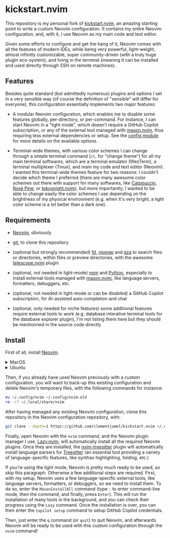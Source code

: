 # kickstart.nvim

This repository is my personal fork of [kickstart.nvim](https://github.com/nvim-lua/kickstart.nvim),
an amazing starting point to write a custom Neovim configuration. It contains my entire Neovim
configuration, and, with it, I use Neovim as my main code and text editor.

Given some efforts to configure and get the hang of it, Neovim comes with all the features of modern
IDEs, while being very powerful, light-weight, almost infinitly customizable, super community-driven
(with a truly huge plugin eco-system), and living in the terminal (meaning it can be installed and
used directly through SSH on remote machines).

## Features

Besides quite standard (but admittedly numerous) plugins and options I set in a very sensible way
(of course the definition of "sensible" will differ for everyone), this configuration essentially
implements two major features:

- A modular Neovim configuration, which enables me to disable some features globally, per-directory,
  or per-command. For instance, I can start Neovim in a "light mode", which doesn't require a GitHub
  Copilot subscription, or any of the external tool managed with
  [mason.nvim](https://github.com/williamboman/mason.nvim), thus requiring less external
  dependencies or setup. See the [config module](lua/config/init.lua) for more details on the
  available options.

- Terminal-wide themes, with various color schemes I can change through a simple terminal command
  (`ct`, for "change theme") for all my main terminal softwares, which are a terminal emulator
  (WezTerm), a terminal multiplexer (Tmux), and main my code and text editor (Neovim). I wanted this
  terminal-wide themes feature for two reasons: I couldn't decide which theme I preferred (there are
  many awesome color schemes out there with support for many softwares, like
  [Catppuccin](https://catppuccin.com/), [Rosé Pine](https://rosepinetheme.com/), or
  [tokyonight.nvim](https://github.com/folke/tokyonight.nvim)), but more importantly, I wanted to be
  able to change easily the color schemes I use depending on the brightness of my physical
  environment (e.g. when it's very bright, a light color scheme is a lot better than a dark one).

## Requirements

- [Neovim](https://neovim.io/), obviously

- [git](https://www.git-scm.com/), to clone this repository

- (optional but strongly recommended) [fd](https://github.com/sharkdp/fd),
  [ripgrep](https://github.com/BurntSushi/ripgrep) and [eza](https://github.com/eza-community/eza)
  to search files or directories, within files or preview directories, with the awesome
  [telescope.nvim](https://github.com/nvim-telescope/telescope.nvim) plugin

- (optional, not needed in light-mode) [npm](https://www.npmjs.com/) and
  [Python](https://www.python.org/), especially to install external tools managed with
  [mason.nvim](https://github.com/williamboman/mason.nvim), like language servers, formatters,
  debuggers, etc.

- (optional, not needed in light-mode or can be disabled) a GitHub Copilot subscription, for
  AI-assisted auto-completion and chat

- (optional, only needed for niche features) some additional features require external tools to work
  (e.g. database interative terminal tools for the database explorer plugin), I'm not listing them
  here but they should be mentionned in the source code directly

## Install

First of all, install [Neovim](https://neovim.io/).

<details>
<summary>MacOS</summary>

```sh
# to install the latest stable version:
brew install neovim
# or, to install the nightly version (with the latest features but less stable):
# brew install --HEAD neovim
```

</details>
<details>
<summary>Ubuntu</summary>

```sh
# to install the nightly version (with the latest features but less stable):
apt install software-properties-common
add-apt-repository ppa:neovim-ppa/unstable
apt update
apt install neovim
```

</details>

Then, if you already have used Neovim previously with a custom configuration, you will want to
back-up this existing configuration and delete Neovim's temporary files, with the following commands
for instance:

```sh
mv ~/.config/nvim ~/.config/nvim-old
rm -rf ~/.local/share/nvim
```

After having managed any existing Neovim configuration, clone this repository in the Neovim
configuration repository, with:

```sh
git clone --depth=1 https://github.com/clementjumel/kickstart.nvim ~/.config/nvim
```

Finally, open Neovim with the `nvim` command, and the Neovim plugin manager I use,
[Lazy.nvim](https://github.com/folke/lazy.nvim), will automatically install all the required Neovim
plugins. Once they are installed, the
[nvim-treesitter](https://github.com/nvim-treesitter/nvim-treesitter) plugin will automatically
install language parsers for [Treesitter](https://tree-sitter.github.io/tree-sitter/) (an essential
tool providing a variety of language-specific features, like synthax highlighting, folding, etc.)

If you're using the light mode, Neovim is pretty much ready to be used, so skip this paragraph.
Otherwise a few additional steps are required. First, with my setup, Neovim uses a few
language-specific external tools, like language servers, formatters, or debuggers, so we need to
install them. To do so, enter the `MasonInstallAll` command (type `:` to enter command-line mode,
then the command, and finally, press `Enter`). This will run the installation of many tools in the
background, and you can check their progress using the `Lazy` command. Once the installation is
over, you can then enter the `Copilot setup` command to setup GitHub Copilot credentials.

Then, just enter the `q` command (or `quit`) to quit Neovim, and afterwards Neovim will be ready to
be used with this custom configuration through the `nvim` command!
